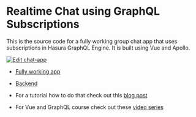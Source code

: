 # Realtime Chat using GraphQL Subscriptions

This is the source code for a fully working group chat app that uses subscriptions in Hasura GraphQL Engine. It is built using Vue and Apollo.

[![Edit chat-app](https://codesandbox.io/static/img/play-codesandbox.svg)](https://codesandbox.io/s/github/hasura/graphql-engine/tree/master/community/sample-apps/realtime-chat-vue?fontsize=14)

- [Fully working app](https://realtime-chat-vue.hasura.app/)
- [Backend](https://realtime-chat.demo.hasura.io/console)

- For a tutorial how to do that check out this [blog post](https://dev.to/hasurahq/realtime-chat-app-with-vue-and-hasura-202h)
- For Vue and GraphQL course check out these [video series](https://dev.to/hasurahq/vue-and-graphql-with-hasura-video-course-3mpp)
